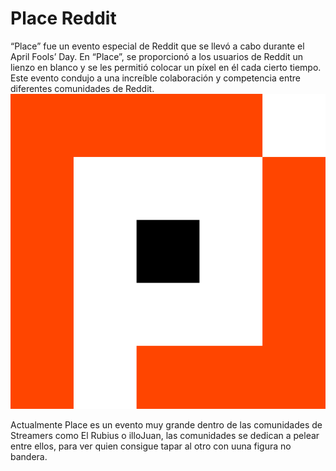 # Place Reddit

“Place” fue un evento especial de Reddit que se llevó a cabo durante el April Fools’ Day. En “Place”, se proporcionó a los usuarios de Reddit un lienzo en blanco y se les permitió colocar un píxel en él cada cierto tiempo. Este evento condujo a una increíble colaboración y competencia entre diferentes comunidades de Reddit.
![U+200E](https://github.com/JxviHub/SMX2-M8UF1A3.-Historia-de-la-web/blob/main/Place_2022.svg%20(1).png "imagen")

Actualmente Place es un evento muy grande dentro de las comunidades de Streamers como El Rubius o illoJuan, las comunidades se dedican a pelear entre ellos, para ver quien consigue tapar al otro con uuna figura no bandera.
 